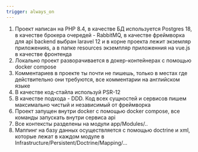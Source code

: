 ```yaml
---
trigger: always_on
---
```


1. Проект написан на PHP 8.4, в качестве БД используется Postgres 18, в качестве брокера очередей - RabbitMQ, в качестве фреймворка для api backend выбран laravel 12 и в корне проекта лежит экземляр приложенияs, а в папке resources экземпляр приложенния на vue.js в качестве фронтенда
2. Локально проект разворачивается в докер-контейнерах с помощью docker compose
3. Комментариев в проекте ты почти не пишешь, только в местах где действительно они требуются, все комментарии на английском языке
4. В качестве код-стайла используй PSR-12
5. В качестве подхода - DDD. Код всех сущностей и сервисов пишем максимально чистый и независимый от фреймворка
6. Проект запущен внутри docker с помощью docker compose, все команды запускать внутри сервиса api
7. Все контексты разделены на модули app/Modules/..
8. Маппинг на базу данных осуществляется с помощью doctrine и xml, которые лежат в каждом модуле в Infrastructure/Persistent/Doctrine/Mapping/...